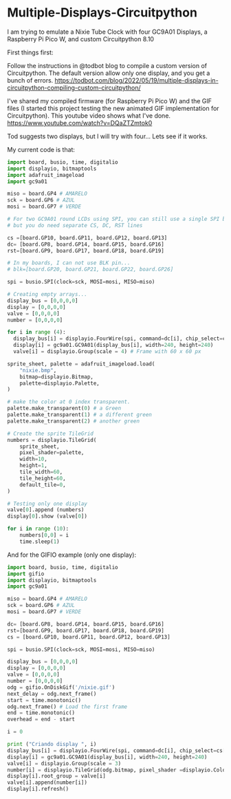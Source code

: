 # Multiple-Displays-Circuitpython
I am trying to emulate a Nixie Tube Clock with four GC9A01 Displays, a Raspberry Pi Pico W, and custom Circuitpython 8.10

First things first:

Follow the instructions in @todbot blog to compile a custom version of Circuitpython. The default version allow only one display, and you get a bunch of errors.
https://todbot.com/blog/2022/05/19/multiple-displays-in-circuitpython-compiling-custom-circuitpython/

I've shared my compiled firmware (for Raspberry Pi Pico W) and the GIF files (I started this project testing the new animated GIF implementation for Circuitpython). This youtube video shows what I've done.
https://www.youtube.com/watch?v=DQaZTZmtok0

Tod suggests two displays, but I will try with four... Lets see if it works.


My current code is that:

```py
import board, busio, time, digitalio
import displayio, bitmaptools
import adafruit_imageload
import gc9a01

miso = board.GP4 # AMARELO
sck = board.GP6 # AZUL
mosi = board.GP7 # VERDE

# For two GC9A01 round LCDs using SPI, you can still use a single SPI bus,
# but you do need separate CS, DC, RST lines

cs =[board.GP10, board.GP11, board.GP12, board.GP13]
dc= [board.GP8, board.GP14, board.GP15, board.GP16]
rst=[board.GP9, board.GP17, board.GP18, board.GP19]

# In my boards, I can not use BLK pin...
# blk=[board.GP20, board.GP21, board.GP22, board.GP26]

spi = busio.SPI(clock=sck, MOSI=mosi, MISO=miso)

# Creating empty arrays...
display_bus = [0,0,0,0]
display = [0,0,0,0]
valve = [0,0,0,0]
number = [0,0,0,0]

for i in range (4):
  display_bus[i] = displayio.FourWire(spi, command=dc[i], chip_select=cs[i], reset=rst[i], baudrate = 40000000)
  display[i] = gc9a01.GC9A01(display_bus[i], width=240, height=240)
  valve[i] = displayio.Group(scale = 4) # Frame with 60 x 60 px

sprite_sheet, palette = adafruit_imageload.load(
    "nixie.bmp",
    bitmap=displayio.Bitmap,
    palette=displayio.Palette,
)

# make the color at 0 index transparent.
palette.make_transparent(0) # a Green
palette.make_transparent(1) # a different green
palette.make_transparent(2) # another green

# Create the sprite TileGrid
numbers = displayio.TileGrid(
    sprite_sheet,
    pixel_shader=palette,
    width=10,
    height=1,
    tile_width=60,
    tile_height=60,
    default_tile=0,
)

# Testing only one display
valve[0].append (numbers)
display[0].show (valve[0])

for i in range (10):
    numbers[0,0] = i
    time.sleep(1)
```

And for the GIFIO example (only one display):

```py
import board, busio, time, digitalio
import gifio
import displayio, bitmaptools
import gc9a01

miso = board.GP4 # AMARELO
sck = board.GP6 # AZUL
mosi = board.GP7 # VERDE

dc= [board.GP8, board.GP14, board.GP15, board.GP16]
rst=[board.GP9, board.GP17, board.GP18, board.GP19]
cs = [board.GP10, board.GP11, board.GP12, board.GP13]

spi = busio.SPI(clock=sck, MOSI=mosi, MISO=miso)

display_bus = [0,0,0,0]
display = [0,0,0,0]
valve = [0,0,0,0]
number = [0,0,0,0]
odg = gifio.OnDiskGif('/nixie.gif')
next_delay = odg.next_frame()
start = time.monotonic()
odg.next_frame() # Load the first frame
end = time.monotonic()
overhead = end - start

i = 0

print ("Criando display ", i)
display_bus[i] = displayio.FourWire(spi, command=dc[i], chip_select=cs[i], reset=rst[i], baudrate = 40000000)
display[i] = gc9a01.GC9A01(display_bus[i], width=240, height=240)
valve[i] = displayio.Group(scale = 3)
number[i] = displayio.TileGrid(odg.bitmap, pixel_shader =displayio.ColorConverter(input_colorspace=displayio.Colorspace.RGB565_SWAPPED), )
display[i].root_group = valve[i]
valve[i].append(number[i])
display[i].refresh()
```
